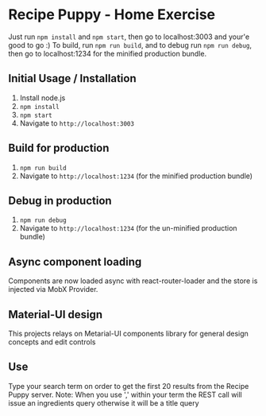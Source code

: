 # Recipe Puppy - Home Exercise

Just run `npm install` and `npm start`, then go to localhost:3003 and your'e good to go :)
To build, run `npm run build`, and to debug run `npm run debug`, then go to localhost:1234 for the minified production bundle.

## Initial Usage / Installation
1. Install node.js
2. `npm install`
3. `npm start`
4. Navigate to `http://localhost:3003`

## Build for production
1. `npm run build`
2. Navigate to `http://localhost:1234` (for the minified production bundle)

## Debug in production
1. `npm run debug`
2. Navigate to `http://localhost:1234` (for the un-minified production bundle)

## Async component loading
Components are now loaded async with react-router-loader and the store is injected via MobX Provider.

## Material-UI design
This projects relays on Metarial-UI components library for general design concepts and edit controls

## Use
Type your search term on order to get the first 20 results from the Recipe Puppy server.
Note: When you use ',' within your term the REST call will issue an ingredients query otherwise it will be a title query